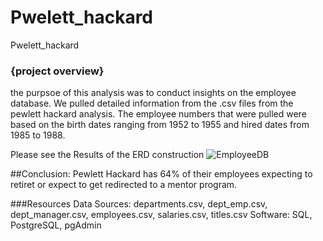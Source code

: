 # Pwelett_hackard
Pwelett_hackard
### {project overview}

the purpsoe of this analysis was to conduct insights on the employee database. We pulled detailed information from the .csv files from the pewlett hackard analysis. The employee numbers that were pulled were based on the birth dates ranging from 1952 to 1955 and hired dates from 1985 to 1988.

Please see the Results of the ERD construction
![EmployeeDB](https://user-images.githubusercontent.com/100965117/169669135-a4bdc800-18fd-4829-b9b7-7fd2f93c2c5d.png)

##Conclusion:
Pewlett Hackard has 64% of their employees expecting to retiret or expect to get redirected to a mentor program.



###Resources
Data Sources: departments.csv, dept_emp.csv, dept_manager.csv, employees.csv, salaries.csv, titles.csv
Software: SQL, PostgreSQL, pgAdmin
